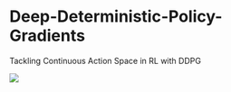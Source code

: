 # Deep-Deterministic-Policy-Gradients
Tackling Continuous Action Space in RL with DDPG 

![](DDPG.gif)

